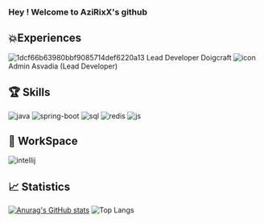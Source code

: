 ### Hey ! Welcome to AziRixX's github 

## 💥Experiences

![1dcf66b63980bbf9085714def6220a13](https://user-images.githubusercontent.com/73166699/165523499-5a469dd8-0241-4a21-a90b-0fc16bfdea55.png) Lead Developer Doigcraft
![icon](https://user-images.githubusercontent.com/73166699/165523634-4586da2d-caa2-49df-ab6e-1851471af450.png) Admin Asvadia (Lead Developer)

## 🏆 Skills

![java](https://user-images.githubusercontent.com/73166699/165522017-3729d920-cb1e-48f1-813c-925c3944d0ca.png)
![spring-boot](https://user-images.githubusercontent.com/73166699/165522030-b449bb60-f185-493f-b035-bfe153fa5862.png)
![sql](https://user-images.githubusercontent.com/73166699/165522035-473033e6-8add-40cb-a503-ce0b02743218.png)
![redis](https://user-images.githubusercontent.com/73166699/165522041-139190b9-3dfd-485a-b188-ca6be57d3bc0.png)
![js](https://user-images.githubusercontent.com/73166699/165522052-a437ce92-2370-4ff1-808e-d8d0cf88b195.png)

## 🔧 WorkSpace

![intellij](https://user-images.githubusercontent.com/73166699/165522058-2102c717-57a4-4db5-8229-3726a549969a.png)

## 📈 Statistics

[![Anurag's GitHub stats](https://github-readme-stats.vercel.app/api?username=AziRixXOffi&show_icons=true&theme=dracula)](https://github.com/anuraghazra/github-readme-stats) ![Top Langs](https://github-readme-stats.vercel.app/api/top-langs/?username=AziRixXOffi&layout=compact&theme=dracula)
